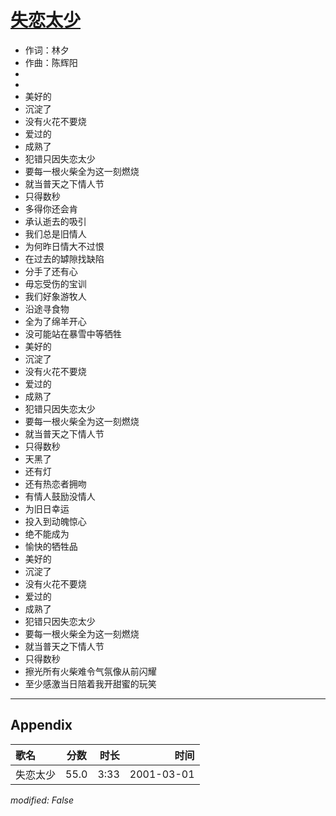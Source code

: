 # [失恋太少](https://music.163.com/song?id=67420)

* 作词：林夕
* 作曲：陈辉阳
*
*
* 美好的
* 沉淀了
* 没有火花不要烧
* 爱过的
* 成熟了
* 犯错只因失恋太少
* 要每一根火柴全为这一刻燃烧
* 就当普天之下情人节
* 只得数秒
* 多得你还会肯
* 承认逝去的吸引
* 我们总是旧情人
* 为何昨日情大不过恨
* 在过去的罅隙找缺陷
* 分手了还有心
* 毋忘受伤的宝训
* 我们好象游牧人
* 沿途寻食物
* 全为了绵羊开心
* 没可能站在暴雪中等牺牲
* 美好的
* 沉淀了
* 没有火花不要烧
* 爱过的
* 成熟了
* 犯错只因失恋太少
* 要每一根火柴全为这一刻燃烧
* 就当普天之下情人节
* 只得数秒
* 天黑了
* 还有灯
* 还有热恋者拥吻
* 有情人鼓励没情人
* 为旧日幸运
* 投入到动魄惊心
* 绝不能成为
* 愉快的牺牲品
* 美好的
* 沉淀了
* 没有火花不要烧
* 爱过的
* 成熟了
* 犯错只因失恋太少
* 要每一根火柴全为这一刻燃烧
* 就当普天之下情人节
* 只得数秒
* 擦光所有火柴难令气氛像从前闪耀
* 至少感激当日陪着我开甜蜜的玩笑


---

## Appendix

|歌名|分数|时长|时间|
|:---|:---:|---:|---:|
|失恋太少|55.0|3:33|2001-03-01

*modified: False*